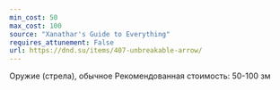 ```yaml
---
min_cost: 50
max_cost: 100
source: "Xanathar's Guide to Everything"
requires_attunement: False
url: https://dnd.su/items/407-unbreakable-arrow/
---
```


Оружие (стрела), обычное
Рекомендованная стоимость: 50-100 зм